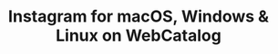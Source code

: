 ---
name: Instagram
category: Social Networking
title: 'Instagram for macOS, Windows & Linux on WebCatalog'
key: instagram
fullUrl: 'https://www.instagram.com/'
hostname: instagram.com

---
